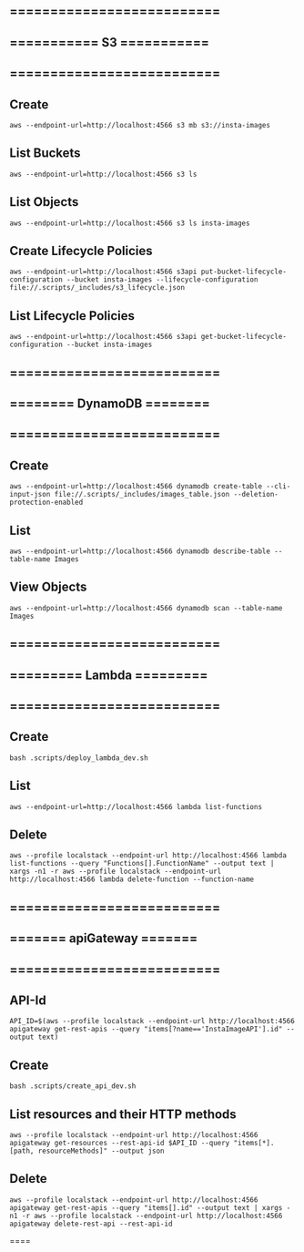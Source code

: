 ## ==========================
## =========== S3 ===========
## ==========================

## Create
`aws --endpoint-url=http://localhost:4566 s3 mb s3://insta-images`

## List Buckets
`aws --endpoint-url=http://localhost:4566 s3 ls`
## List Objects
`aws --endpoint-url=http://localhost:4566 s3 ls insta-images`

## Create Lifecycle Policies
`aws --endpoint-url=http://localhost:4566 s3api put-bucket-lifecycle-configuration --bucket insta-images --lifecycle-configuration file://.scripts/_includes/s3_lifecycle.json`

## List Lifecycle Policies
`aws --endpoint-url=http://localhost:4566 s3api get-bucket-lifecycle-configuration --bucket insta-images`

## ==========================
## ======== DynamoDB ========
## ==========================

## Create

`aws --endpoint-url=http://localhost:4566 dynamodb create-table --cli-input-json file://.scripts/_includes/images_table.json --deletion-protection-enabled`

## List
`aws --endpoint-url=http://localhost:4566 dynamodb describe-table --table-name Images`

## View Objects
`aws --endpoint-url=http://localhost:4566 dynamodb scan --table-name Images`

## ==========================
## ========= Lambda =========
## ==========================


## Create
`bash .scripts/deploy_lambda_dev.sh`

## List 
`aws --endpoint-url=http://localhost:4566 lambda list-functions`

## Delete
`aws --profile localstack --endpoint-url http://localhost:4566 lambda list-functions --query "Functions[].FunctionName" --output text | xargs -n1 -r aws --profile localstack --endpoint-url http://localhost:4566 lambda delete-function --function-name`

## ==========================
## ======= apiGateway =======
## ==========================

## API-Id
`API_ID=$(aws --profile localstack --endpoint-url http://localhost:4566 apigateway get-rest-apis --query "items[?name=='InstaImageAPI'].id" --output text)`

## Create
`bash .scripts/create_api_dev.sh`

## List resources and their HTTP methods
`aws --profile localstack --endpoint-url http://localhost:4566 apigateway get-resources --rest-api-id $API_ID --query "items[*].[path, resourceMethods]" --output json`

## Delete 
`aws --profile localstack --endpoint-url http://localhost:4566 apigateway get-rest-apis --query "items[].id" --output text | xargs -n1 -r aws --profile localstack --endpoint-url http://localhost:4566 apigateway delete-rest-api --rest-api-id`

====

